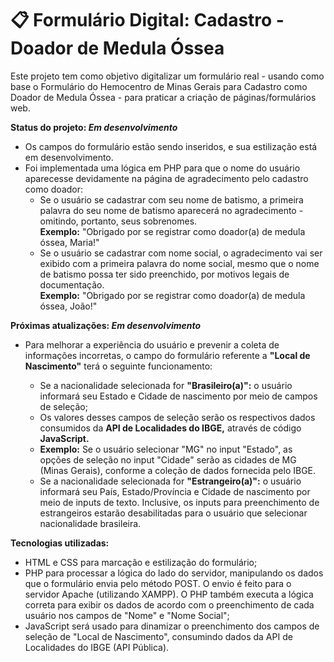 # 📋 Formulário Digital: Cadastro - Doador de Medula Óssea

Este projeto tem como objetivo digitalizar um formulário real - usando como base o Formulário do Hemocentro de Minas Gerais para Cadastro como Doador de Medula Óssea - para praticar a criação de páginas/formulários web.

**Status do projeto: _Em desenvolvimento_**

  - Os campos do formulário estão sendo inseridos, e sua estilização está em desenvolvimento.
  - Foi implementada uma lógica em PHP para que o nome do usuário aparecesse devidamente na página de agradecimento pelo cadastro como doador:
    - Se o usuário se cadastrar com seu nome de batismo, a primeira palavra do seu nome de batismo aparecerá no agradecimento - omitindo, portanto, seus sobrenomes.  
  **Exemplo:** "Obrigado por se registrar como doador(a) de medula óssea, Maria!"
    - Se o usuário se cadastrar com nome social, o agradecimento vai ser exibido com a primeira palavra do nome social, mesmo que o nome de batismo possa ter sido preenchido, por motivos legais de documentação.  
  **Exemplo:** "Obrigado por se registrar como doador(a) de medula óssea, João!"

**Próximas atualizações: _Em desenvolvimento_**

- Para melhorar a experiência do usuário e prevenir a coleta de informações incorretas, o campo do formulário referente a **"Local de Nascimento"** terá o seguinte funcionamento:
  
  - Se a nacionalidade selecionada for **"Brasileiro(a)":** o usuário informará seu Estado e Cidade de nascimento por meio de campos de seleção;
  - Os valores desses campos de seleção serão os respectivos dados consumidos da **API de Localidades do IBGE,** através de código **JavaScript.**
  - **Exemplo:** Se o usuário selecionar "MG" no input "Estado", as opções de seleção no input "Cidade" serão as cidades de MG (Minas Gerais), conforme a coleção de dados fornecida pelo IBGE.
  - Se a nacionalidade selecionada for **"Estrangeiro(a)":** o usuário informará seu País, Estado/Província e Cidade de nascimento por meio de inputs de texto. Inclusive, os inputs para preenchimento de estrangeiros estarão desabilitadas para o usuário que selecionar nacionalidade brasileira.

**Tecnologias utilizadas:**

  - HTML e CSS para marcação e estilização do formulário;
  - PHP para processar a lógica do lado do servidor, manipulando os dados que o formulário envia pelo método POST. O envio é feito para o servidor Apache (utilizando XAMPP). O PHP também executa a lógica correta para exibir os dados de acordo com o preenchimento de cada usuário nos campos de "Nome" e "Nome Social";
  - JavaScript será usado para dinamizar o preenchimento dos campos de seleção de "Local de Nascimento", consumindo dados da API de Localidades do IBGE (API Pública).
